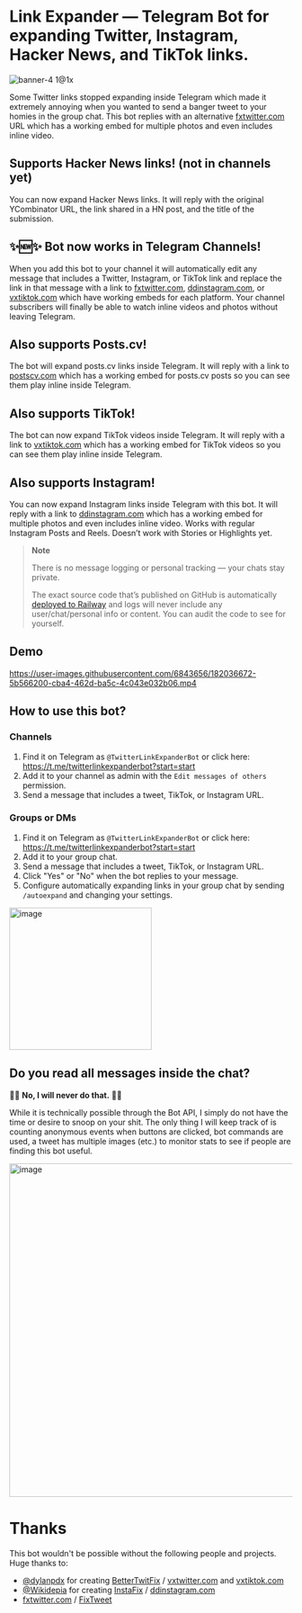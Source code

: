 # Link Expander — Telegram Bot for expanding Twitter, Instagram, Hacker News, and TikTok links.

![banner-4 1@1x](https://user-images.githubusercontent.com/6843656/214646426-db3bf292-afc4-4729-8e16-64ed687127aa.png)

Some Twitter links stopped expanding inside Telegram which made it extremely annoying when you wanted to send a banger tweet to your homies in the group chat. This bot replies with an alternative [fxtwitter.com](https://fxtwitter.com) URL which has a working embed for multiple photos and even includes inline video.

## Supports Hacker News links! (not in channels yet)

You can now expand Hacker News links. It will reply with the original YCombinator URL, the link shared in a HN post, and the title of the submission.

## ✨🆕✨ Bot now works in Telegram Channels!

When you add this bot to your channel it will automatically edit any message that includes a Twitter, Instagram, or TikTok link and replace the link in that message with a link to [fxtwitter.com](https://fxtwitter.com), [ddinstagram.com](https://ddinstagram.com), or [vxtiktok.com](https://vxtiktok.com) which have working embeds for each platform. Your channel subscribers will finally be able to watch inline videos and photos without leaving Telegram.

## Also supports Posts.cv!

The bot will expand posts.cv links inside Telegram. It will reply with a link to [postscv.com](https://postscv.com) which has a working embed for posts.cv posts so you can see them play inline inside Telegram.

## Also supports TikTok!

The bot can now expand TikTok videos inside Telegram. It will reply with a link to [vxtiktok.com](https://vxtiktok.com) which has a working embed for TikTok videos so you can see them play inline inside Telegram.

## Also supports Instagram!

You can now expand Instagram links inside Telegram with this bot. It will reply with a link to [ddinstagram.com](https://ddinstagram.com) which has a working embed for multiple photos and even includes inline video. Works with regular Instagram Posts and Reels. Doesn’t work with Stories or Highlights yet.

> **Note**
>
> There is no message logging or personal tracking — your chats stay private.
>
> The exact source code that’s published on GitHub is automatically [deployed to Railway](https://railway.app?referralCode=dev) and logs will never include any user/chat/personal info or content. You can audit the code to see for yourself.

## Demo

https://user-images.githubusercontent.com/6843656/182036672-5b566200-cba4-462d-ba5c-4c043e032b06.mp4

## How to use this bot?

### Channels

1. Find it on Telegram as `@TwitterLinkExpanderBot` or click here: https://t.me/twitterlinkexpanderbot?start=start
2. Add it to your channel as admin with the `Edit messages of others` permission.
3. Send a message that includes a tweet, TikTok, or Instagram URL.

### Groups or DMs

1. Find it on Telegram as `@TwitterLinkExpanderBot` or click here: https://t.me/twitterlinkexpanderbot?start=start
2. Add it to your group chat.
3. Send a message that includes a tweet, TikTok, or Instagram URL.
4. Click "Yes" or "No" when the bot replies to your message.
5. Configure automatically expanding links in your group chat by sending `/autoexpand` and changing your settings.

<img width="253" alt="image" src="https://user-images.githubusercontent.com/6843656/181651653-a6421462-2321-4344-8605-f5f32edc5047.png">

## Do you read all messages inside the chat?

🙅‍♂️ **No, I will never do that.** 🙅‍♂️

While it is technically possible through the Bot API, I simply do not have the time or desire to snoop on your shit. The only thing I will keep track of is counting anonymous events when buttons are clicked, bot commands are used, a tweet has multiple images (etc.) to monitor stats to see if people are finding this bot useful.

<img width="593" alt="image" src="https://user-images.githubusercontent.com/6843656/197364188-850c89fa-1186-4f44-a6b1-be6798c88f6e.png">

# Thanks

This bot wouldn't be possible without the following people and projects. Huge thanks to:

- [@dylanpdx](https://github.com/dylanpdx) for creating [BetterTwitFix](https://github.com/dylanpdx/BetterTwitFix) / [vxtwitter.com](https://vxtwitter.com) and [vxtiktok.com](https://vxtiktok.com)
- [@Wikidepia](https://github.com/Wikidepia) for creating [InstaFix](https://github.com/Wikidepia/InstaFix) / [ddinstagram.com](https://ddinstagram.com)
- [fxtwitter.com](https://fxtwitter.com) / [FixTweet](https://github.com/FixTweet/FixTweet)

